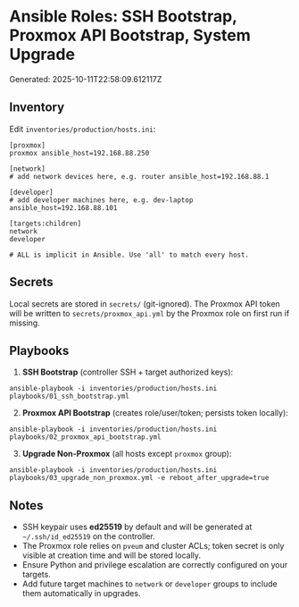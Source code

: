 # Ansible Roles: SSH Bootstrap, Proxmox API Bootstrap, System Upgrade

Generated: 2025-10-11T22:58:09.612117Z

## Inventory

Edit `inventories/production/hosts.ini`:

```
[proxmox]
proxmox ansible_host=192.168.88.250

[network]
# add network devices here, e.g. router ansible_host=192.168.88.1

[developer]
# add developer machines here, e.g. dev-laptop ansible_host=192.168.88.101

[targets:children]
network
developer

# ALL is implicit in Ansible. Use 'all' to match every host.
```

## Secrets

Local secrets are stored in `secrets/` (git-ignored). The Proxmox API token will be written to `secrets/proxmox_api.yml` by the Proxmox role on first run if missing.

## Playbooks

1. **SSH Bootstrap** (controller SSH + target authorized keys):

```
ansible-playbook -i inventories/production/hosts.ini playbooks/01_ssh_bootstrap.yml
```

2. **Proxmox API Bootstrap** (creates role/user/token; persists token locally):

```
ansible-playbook -i inventories/production/hosts.ini playbooks/02_proxmox_api_bootstrap.yml
```

3. **Upgrade Non-Proxmox** (all hosts except `proxmox` group):

```
ansible-playbook -i inventories/production/hosts.ini playbooks/03_upgrade_non_proxmox.yml -e reboot_after_upgrade=true
```

## Notes

- SSH keypair uses **ed25519** by default and will be generated at `~/.ssh/id_ed25519` on the controller.
- The Proxmox role relies on `pveum` and cluster ACLs; token secret is only visible at creation time and will be stored locally.
- Ensure Python and privilege escalation are correctly configured on your targets.
- Add future target machines to `network` or `developer` groups to include them automatically in upgrades.